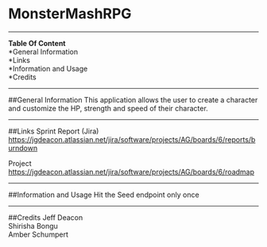 # MonsterMashRPG
****
**Table Of Content**  
\*General Information  
\*Links  
\*Information and Usage  
\*Credits  

****
##General Information
This application allows the user to create a character and customize the HP, strength and speed of their character.

****
##Links
Sprint Report (Jira)  
https://jgdeacon.atlassian.net/jira/software/projects/AG/boards/6/reports/burndown  

Project   
https://jgdeacon.atlassian.net/jira/software/projects/AG/boards/6/roadmap  


****
##Information and Usage
Hit the Seed endpoint only once  


****
##Credits
Jeff Deacon  
Shirisha Bongu  
Amber Schumpert  
